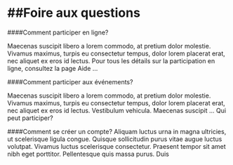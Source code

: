##Foire aux questions
======

####Comment participer en ligne?

Maecenas suscipit libero a lorem commodo, at pretium dolor molestie. Vivamus maximus, turpis eu consectetur tempus, dolor lorem placerat erat, nec aliquet ex eros id lectus. Pour tous les détails sur la participation en ligne, consultez la page Aide       ...

####Comment participer aux événements?

Maecenas suscipit libero a lorem commodo, at pretium dolor molestie. Vivamus maximus, turpis eu consectetur tempus, dolor lorem placerat erat, nec aliquet ex eros id lectus. Vestibulum vehicula. Maecenas suscipit        ...
Qui peut participer?

####Comment se créer un compte?
Aliquam luctus urna in magna ultricies, ut scelerisque ligula congue. Quisque sollicitudin purus vitae augue luctus volutpat. Vivamus luctus scelerisque consectetur. Praesent tempor sit amet nibh eget porttitor. Pellentesque quis massa purus. Duis
